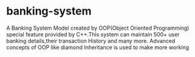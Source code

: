 # banking-system
A Banking System Model created by OOP(Object Oriented Programming) special feature provided by C++.This system can maintain 500+ user banking details,their transaction History and many more. Advanced concepts of OOP like diamond Inheritance is used to make more working
